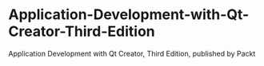 # Application-Development-with-Qt-Creator-Third-Edition
Application Development with Qt Creator, Third Edition, published by Packt

